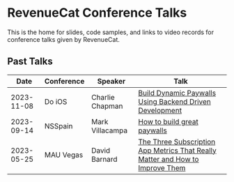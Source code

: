 # RevenueCat Conference Talks
This is the home for slides, code samples, and links to video records for conference talks given by RevenueCat.

## Past Talks
| Date | Conference | Speaker | Talk |
| ---- | ---------- | ------- | ---- |
| 2023-11-08 | Do iOS | Charlie Chapman | [Build Dynamic Paywalls Using Backend Driven Development](/talks/2023-11-08-Do-iOS) |
| 2023-09-14 | NSSpain | Mark Villacampa | [How to build great paywalls](/talks/2023-09-14-NSSpain) |
| 2023-05-25 | MAU Vegas | David Barnard | [The Three Subscription App Metrics That Really Matter and How to Improve Them](https://slideslive.com/39002338/the-three-subscription-app-metrics-that-really-matter-and-how-to-improve-them) |